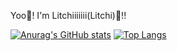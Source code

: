 Yoo🙂! I'm Litchiiiiiii(Litchi)🎇!!

[![Anurag's GitHub stats](https://github-readme-stats.vercel.app/api?username=Litchiiiiii)](https://github.com/anuraghazra/github-readme-stats)
[![Top Langs](https://github-readme-stats.vercel.app/api/top-langs/?username=Litchiiiiii&layout=pie)](https://github.com/anuraghazra/github-readme-stats)
